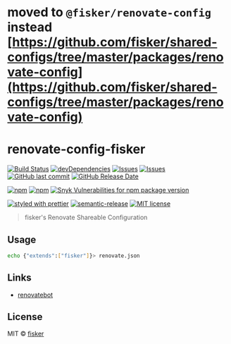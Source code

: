 # moved to `@fisker/renovate-config` instead [https://github.com/fisker/shared-configs/tree/master/packages/renovate-config](https://github.com/fisker/shared-configs/tree/master/packages/renovate-config)

# renovate-config-fisker

[![Build Status](https://img.shields.io/travis/fisker/renovate-config-fisker/master.svg?style=flat-square)](https://travis-ci.org/fisker/renovate-config-fisker)
[![devDependencies](https://img.shields.io/david/dev/fisker/renovate-config-fisker.svg?style=flat-square)](https://david-dm.org/fisker/renovate-config-fisker)
[![Issues](http://img.shields.io/github/issues/fisker/renovate-config-fisker.svg?style=flat-square)](https://github.com/fisker/renovate-config-fisker/issues)
[![Issues](https://img.shields.io/github/issues-pr/fisker/renovate-config-fisker.svg?style=flat-square)](https://github.com/fisker/renovate-config-fisker/pulls)
[![GitHub last commit](https://img.shields.io/github/last-commit/fisker/renovate-config-fisker.svg?style=flat-square)](https://github.com/fisker/renovate-config-fisker/commits)
[![GitHub Release Date](https://img.shields.io/github/release-date/fisker/renovate-config-fisker.svg?style=flat-square)](https://github.com/fisker/renovate-config-fisker/releases)

[![npm](https://img.shields.io/npm/v/renovate-config-fisker.svg?style=flat-square)](https://www.npmjs.com/package/renovate-config-fisker)
[![npm](https://img.shields.io/npm/dt/renovate-config-fisker.svg?style=flat-square)](https://www.npmjs.com/package/renovate-config-fisker)
[![Snyk Vulnerabilities for npm package version](https://img.shields.io/snyk/vulnerabilities/npm/renovate-config-fisker.svg?style=flat-square)](https://snyk.io/vuln/npm:renovate-config-fisker)

[![styled with prettier](https://img.shields.io/badge/styled_with-prettier-ff69b4.svg?style=flat-square)](https://github.com/prettier/prettier)
[![semantic-release](https://img.shields.io/badge/%20%20%F0%9F%93%A6%F0%9F%9A%80-semantic--release-e10079.svg?style=flat-square)](https://github.com/semantic-release/semantic-release)
[![MIT license](https://img.shields.io/github/license/fisker/renovate-config-fisker.svg?style=flat-square)](http://opensource.org/licenses/MIT)

> fisker's Renovate Shareable Configuration

## Usage

```sh
echo {"extends":["fisker"]}> renovate.json
```

## Links

- [renovatebot](https://renovatebot.com/)

## License

MIT © [fisker](https://www.fiskercheung.com)

